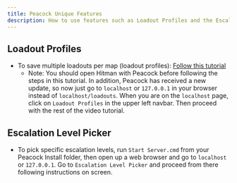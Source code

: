 ```yaml
---
title: Peacock Unique Features
description: How to use features such as Loadout Profiles and the Escalation Level Picker.
---
```


## Loadout Profiles

-   To save multiple loadouts per map (loadout profiles): [Follow this tutorial](https://www.youtube.com/watch?v=ouD9QBSVHI0)
    -   Note: You should open Hitman with Peacock before following the steps in this tutorial. In addition, Peacock has received a new update, so now just go to `localhost` or `127.0.0.1` in your browser instead of `localhost/loadouts`. When you are on the `localhost` page, click on `Loadout Profiles` in the upper left navbar. Then proceed with the rest of the video tutorial.

## Escalation Level Picker

-   To pick specific escalation levels, run `Start Server.cmd` from your Peacock Install folder, then open up a web browser and go to `localhost` or `127.0.0.1`. Go to `Escalation Level Picker` and proceed from there following instructions on screen.
